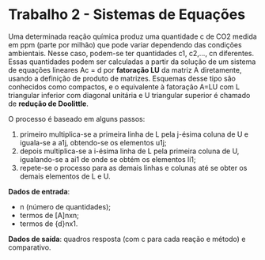 # Trabalho 2 - Sistemas de Equações

Uma determinada reação química produz uma quantidade c de CO2 medida em ppm (parte por milhão) que pode variar dependendo das condições ambientais.
Nesse caso, podem-se ter quantidades c1, c2,..., cn diferentes. Essas quantidades podem ser calculadas a partir da solução de um sistema de equações lineares Ac = d por **fatoração LU** da matriz A diretamente, usando a definição de produto de matrizes.
Esquemas desse tipo são conhecidos como compactos, e o equivalente à fatoração A=LU com L triangular inferior com diagonal unitária e U triangular superior é chamado de **redução de Doolittle**.

O processo é baseado em alguns passos:
1. primeiro multiplica-se a primeira linha de L pela j-ésima coluna de U e iguala-se a a1j, obtendo-se os elementos u1j;
1. depois multiplica-se a i-ésima linha de L pela primeira coluna de U, igualando-se a ai1 de onde se obtém os elementos li1;
1. repete-se o processo para as demais linhas e colunas até se obter os demais elementos de L e U.

**Dados de entrada**: 
* n (número de quantidades);
* termos de [A]nxn;
* termos de {d}nx1.

**Dados de saída**: quadros resposta (com c para cada reação e método) e comparativo.